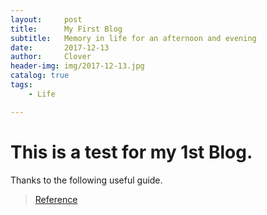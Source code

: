 ```yaml
---
layout:     post
title:      My First Blog
subtitle:   Memory in life for an afternoon and evening
date:       2017-12-13
author:     Clover
header-img: img/2017-12-13.jpg
catalog: true
tags:
    - Life

---
```



# This is a test for my 1st Blog.
 
 Thanks to the following useful guide.

>[Reference](https://github.com/Huxpro/huxpro.github.io)







